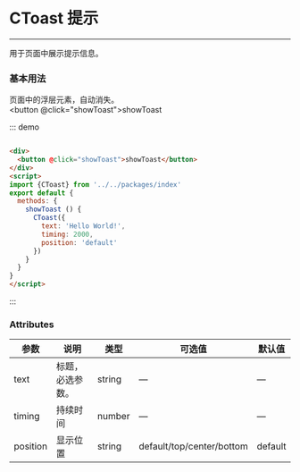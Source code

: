 <script>
import {CToast} from '../../packages/index'
export default {
  methods: {
    showToast () {
      CToast({
        text: 'Hello World!',
        timing: 2000,
        position: 'default'
      })
    }
  }
}
</script>
# CToast 提示
----
用于页面中展示提示信息。

### 基本用法
页面中的浮层元素，自动消失。<br>
<button @click="showToast">showToast</button>

::: demo
```html

<div>
  <button @click="showToast">showToast</button>
</div>
<script>
import {CToast} from '../../packages/index'
export default {
  methods: {
    showToast () {
      CToast({
        text: 'Hello World!',
        timing: 2000,
        position: 'default'
      })
    }
  }
}
</script>
```
:::

### Attributes
| 参数      | 说明                                 | 类型      | 可选值       | 默认值   |
|---------- |------------------------------------ |---------- |------------- |-------- |
|text      |	标题，必选参数。                     |	string   |	—           |	—       |
|timing	      | 持续时间                           |	number   |		—           |	—       |
|position |	显示位置                         |	string    |	default/top/center/bottom             |	default  |

